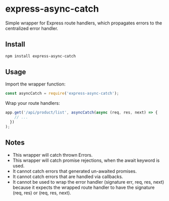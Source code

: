 # express-async-catch

Simple wrapper for Express route handlers, which propagates errors to the centralized error handler.

## Install

```bash
npm install express-async-catch
```

## Usage

Import the wrapper function:

```js
const asyncCatch = require('express-async-catch');
```

Wrap your route handlers:

```js
app.get('/api/product/list', asyncCatch(async (req, res, next) => {
    // ...
  })
);
```

## Notes
* This wrapper will catch thrown Errors.
* This wrapper will catch promise rejections, when the await keyword is used.
* It cannot catch errors that generated un-awaited promises.
* It cannot catch errors that are handled via callbacks.
* It cannot be used to wrap the error handler (signature err, req, res, next) 
  because it expects the wrapped route handler to have the signature (req, res) or (req, res, next).
